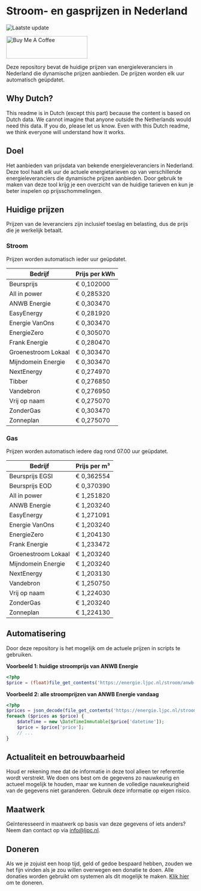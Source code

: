 # Stroom- en gasprijzen in Nederland

![Laatste update](https://img.shields.io/badge/laatste%20update-2024--08--08%2022%3A00%20CET-brightgreen)

<a href="https://www.buymeacoffee.com/Lars-" target="_blank"><img src="https://cdn.buymeacoffee.com/buttons/v2/default-orange.png" alt="Buy Me A Coffee" height="60" style="height: 60px !important;width: 217px !important;" ></a>

Deze repository bevat de huidige prijzen van energieleveranciers in Nederland die dynamische prijzen aanbieden. De prijzen worden elk uur automatisch geüpdatet.

## Why Dutch?

This readme is in Dutch (except this part) because the content is based on Dutch data. We cannot imagine that anyone outside the Netherlands would need this data. If you do, please let us know. Even with this Dutch readme, we think
everyone will understand how it works.

## Doel

Het aanbieden van prijsdata van bekende energieleveranciers in Nederland. Deze tool haalt elk uur de actuele energietarieven op van verschillende energieleveranciers die dynamische prijzen aanbieden. Door gebruik te maken van deze tool
krijg je een overzicht van de huidige tarieven en kun je beter inspelen op prijsschommelingen.

## Huidige prijzen

Prijzen van de leveranciers zijn inclusief toeslag en belasting, dus de prijs die je werkelijk betaalt.

### Stroom

Prijzen worden automatisch ieder uur geüpdatet.

 Bedrijf | Prijs per kWh 
---------|---------------
Beursprijs | € 0,102000
All in power | € 0,285320
ANWB Energie | € 0,303470
EasyEnergy | € 0,281920
Energie VanOns | € 0,303470
EnergieZero | € 0,305070
Frank Energie | € 0,280470
Groenestroom Lokaal | € 0,303470
Mijndomein Energie | € 0,303470
NextEnergy | € 0,274970
Tibber | € 0,276850
Vandebron | € 0,276950
Vrij op naam | € 0,275070
ZonderGas | € 0,303470
Zonneplan | € 0,275070


### Gas

Prijzen worden automatisch iedere dag rond 07.00 uur geüpdatet.

 Bedrijf | Prijs per m³ 
---------|--------------
Beursprijs EGSI | € 0,362554
Beursprijs EOD | € 0,370390
All in power | € 1,251820
ANWB Energie | € 1,203240
EasyEnergy | € 1,271091
Energie VanOns | € 1,203240
EnergieZero | € 1,204130
Frank Energie | € 1,233472
Groenestroom Lokaal | € 1,203240
Mijndomein Energie | € 1,203240
NextEnergy | € 1,203130
Vandebron | € 1,250750
Vrij op naam | € 1,224030
ZonderGas | € 1,203240
Zonneplan | € 1,224130


## Automatisering

Door deze repository is het mogelijk om de actuele prijzen in scripts te gebruiken.

**Voorbeeld 1: huidige stroomprijs van ANWB Energie**

```php
<?php
$price = (float)file_get_contents('https://energie.ljpc.nl/stroom/anwb-energie-nu.txt');

```

**Voorbeeld 2: alle stroomprijzen van ANWB Energie vandaag**

```php
<?php
$prices = json_decode(file_get_contents('https://energie.ljpc.nl/stroom/all-in-power-vandaag.json'),true);
foreach ($prices as $price) {
    $dateTime = new \DateTimeImmutable($price['datetime']);
    $price = $price['price'];
    // ...
}
```

## Actualiteit en betrouwbaarheid

Houd er rekening mee dat de informatie in deze tool alleen ter referentie wordt verstrekt. We doen ons best om de gegevens zo nauwkeurig en actueel mogelijk te houden, maar we kunnen de volledige nauwkeurigheid van de gegevens niet
garanderen. Gebruik deze informatie op eigen risico.

## Maatwerk

Geïnteresseerd in maatwerk op basis van deze gegevens of iets anders? Neem dan contact op
via [info@ljpc.nl](mailto:info@ljpc.nl?subject=Energie%20prijzen).

## Doneren

Als we je zojuist een hoop tijd, geld of gedoe bespaard hebben, zouden we het fijn vinden als je zou willen overwegen een
donatie te doen. Alle donaties worden gebruikt om systemen als dit mogelijk te
maken. [Klik hier](https://www.buymeacoffee.com/Lars-) om te doneren.

